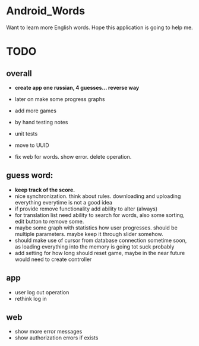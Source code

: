 # Android_Words
Want to learn more English words. Hope this application is going to help me.


# TODO

## overall
* **create app one russian, 4 guesses... reverse way**
* later on make some progress graphs
* add more games
* by hand testing notes
* unit tests

* move to UUID

* fix web for words. show error. delete operation.

## guess word:
* **keep track of the score.**
* nice synchronization. think about rules. downloading and uploading everything everytime is not a good idea
* if provide remove functionality add ability to alter (always)
* for translation list need ability to search for words, also some sorting, edit button to remove some.
* maybe some graph with statistics how user progresses. should be multiple parameters. maybe keep it through slider somehow.
* should make use of cursor from database connection sometime soon, as loading everything into the memory is going tot suck probably
* add setting for how long should reset game, maybe in the near future would need to create controller

## app
* user log out operation
* rethink log in

## web
* show more error messages
* show authorization errors if exists










